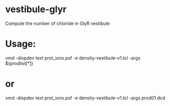 # vestibule-glyr
Compute the number of chloride in GlyR vestibule

# Usage:
vmd -dispdev text prot_ions.psf -e density-vestibule-v1.tcl -args ${prodlist[*]}
# or
vmd -dispdev text prot_ions.psf -e density-vestibule-v1.tcl -args prod01.dcd
